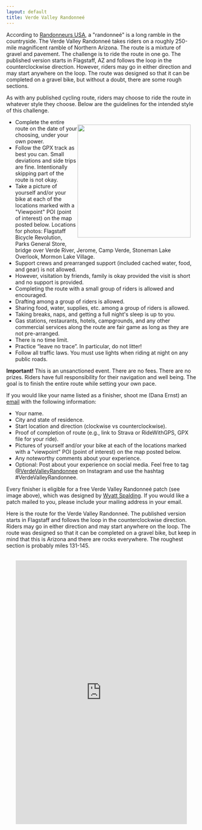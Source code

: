 ```yaml
---
layout: default
title: Verde Valley Randonneé
---
```


According to [Randonneurs USA](https://rusa.org/pages/terminology), a "randonneé" is a long ramble in the countryside.  The Verde Valley Randonneé takes riders on a roughly 250-mile magnificent ramble of Northern Arizona.  The route is a mixture of gravel and pavement. The challenge is to ride the route in one go.  The published version starts in Flagstaff, AZ and follows the loop in the counterclockwise direction.  However, riders may go in either direction and may start anywhere on the loop. The route was designed so that it can be completed on a gravel bike, but without a doubt, there are some rough sections.

As with any published cycling route, riders may choose to ride the route in whatever style they choose.  Below are the guidelines for the intended style of this challenge.

<p><img src="{{ site.baseurl }}/images/VVRPatch.png" align="right" width="300" img style="margin: 15px 15px 15px 0"/>
<ul>
<li>Complete the entire route on the date of your choosing, under your own power.</li>
<li>Follow the GPX track as best you can. Small deviations and side trips are fine. Intentionally skipping part of the route is not okay.</li>
<li>Take a picture of yourself and/or your bike at each of the locations marked with a "Viewpoint" POI (point of interest) on the map posted below. Locations for photos: Flagstaff Bicycle Revolution, Parks General Store, bridge over Verde River, Jerome, Camp Verde, Stoneman Lake Overlook, Mormon Lake Village.</li>
<li>Support crews and prearranged support (included cached water, food, and gear) is not allowed.</li>
<li>However, visitation by friends, family is okay provided the visit is short and no support is provided.</li>
<li>Completing the route with a small group of riders is allowed and encouraged.</li>
<li>Drafting among a group of riders is allowed.</li>
<li>Sharing food, water, supplies, etc. among a group of riders is allowed.</li>
<li>Taking breaks, naps, and getting a full night's sleep is up to you.</li>
<li>Gas stations, restaurants, hotels, campgrounds, and any other commercial services along the route are fair game as long as they are not pre-arranged.</li>
<li>There is no time limit.</li>
<li>Practice “leave no trace”. In particular, do not litter!</li>
<li>Follow all traffic laws. You must use lights when riding at night on any public roads.</li>
</ul></p>

<strong>Important!</strong> This is an unsanctioned event. There are no fees. There are no prizes. Riders have full responsibility for their navigation and well being. The goal is to finish the entire route while setting your own pace.

If you would like your name listed as a finisher, shoot me (Dana Ernst) an [email](mailto:ernst.tribe@gmail.com) with the following information:

- Your name.
- City and state of residence.
- Start location and direction (clockwise vs counterclockwise).
- Proof of completion of route (e.g., link to Strava or RideWithGPS, GPX file for your ride).
- Pictures of yourself and/or your bike at each of the locations marked with a "viewpoint" POI (point of interest) on the map posted below.
- Any noteworthy comments about your experience.
- Optional: Post about your experience on social media.  Feel free to tag [@VerdeValleyRandonnee](https://www.instagram.com/verdevalleyrandonnee/) on Instagram and use the hashtag #VerdeValleyRandonnee.

Every finisher is eligible for a free Verde Valley Randonneé patch (see image above), which was designed by [Wyatt Spalding](https://www.instagram.com/wyattspalding/?hl=en). If you would like a patch mailed to you, please include your mailing address in your email.

Here is the route for the Verde Valley Randonneé. The published version starts in Flagstaff and follows the loop in the counterclockwise direction. Riders may go in either direction and may start anywhere on the loop. The route was designed so that it can be completed on a gravel bike, but keep in mind that this is Arizona and there are rocks everywhere. The roughest section is probably miles 131-145.

<br>

<center>
<iframe src="https://ridewithgps.com/embeds?type=route&id=38971796&sampleGraph=true" style="width: 1px; min-width: 90%; height: 700px; border: none;" scrolling="no"></iframe>
</center>

<br>
